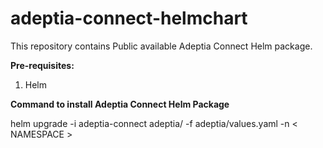 # adeptia-connect-helmchart
This repository contains Public available Adeptia Connect Helm package.

**Pre-requisites:**
1) Helm

**Command to install Adeptia Connect Helm Package**

helm upgrade -i adeptia-connect adeptia/ -f adeptia/values.yaml -n < NAMESPACE >
